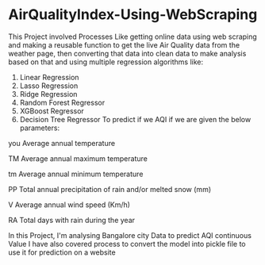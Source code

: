 # AirQualityIndex-Using-WebScraping
This Project involved Processes Like getting online data using web scraping and making a reusable function to get the live Air Quality data from the weather page, then converting that data into clean data to make analysis based on that and using multiple regression algorithms like:
1. Linear Regression
2. Lasso Regression
3. Ridge Regression
4. Random Forest Regressor
5. XGBoost Regressor
6. Decision Tree Regressor
To predict if we AQI if we are given the below parameters:

you	Average annual temperature

TM	Average annual maximum temperature

tm	Average annual minimum temperature

PP	Total annual precipitation of rain and/or melted snow (mm)

V	Average annual wind speed (Km/h)

RA	Total days with rain during the year


In this Project, I'm analysing Bangalore city Data to predict AQI continuous Value
I have also covered process to convert the model into pickle file to use it for prediction on a website
